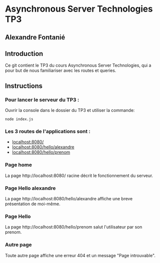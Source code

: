 # Asynchronous Server Technologies TP3
## Alexandre Fontanié

## Introduction
Ce git contient le TP3 du cours Asynchronous Server Technologies, qui a pour but de nous familiariser avec les routes et queries.


## Instructions

### Pour lancer le serveur du TP3 :  
Ouvrir la console dans le dossier du TP3 et utiliser la commande:
```
node index.js
```

### Les 3 routes de l'applications sont :  
- [localhost:8080/](http://localhost:8080/)
- [localhost:8080/hello/alexandre](http://localhost:8080/hello/alexandre)
- [localhost:8080/hello/prenom](http://localhost:8080/hello/prenom")

### Page home  
La page http://localhost:8080/ racine décrit le fonctionnement du serveur.

### Page Hello alexandre
La page http://localhost:8080/hello/alexandre affiche une breve présentation de moi-même.

### Page Hello
La page http://localhost:8080/hello/prenom salut l'utilisateur par son prenom.

### Autre page
Toute autre page affiche une erreur 404 et un message "Page introuvable".
